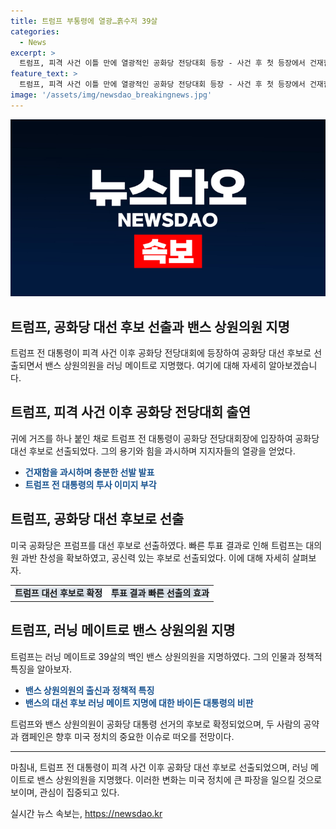 ```yaml
---
title: 트럼프 부통령에 열광…흙수저 39살
categories:
  - News
excerpt: >
  트럼프, 피격 사건 이틀 만에 열광적인 공화당 전당대회 등장 - 사건 후 첫 등장에서 건재함 과시, 대선 후보로 선출. 밴스 상원의원을 러닝 메이트로 공식 발표. 밴스, 사기 대상이라는 바이든 비판에 대선 예정일 조기 지명 논란. 
feature_text: >
  트럼프, 피격 사건 이틀 만에 열광적인 공화당 전당대회 등장 - 사건 후 첫 등장에서 건재함 과시, 대선 후보로 선출. 밴스 상원의원을 러닝 메이트로 공식 발표. 밴스, 사기 대상이라는 바이든 비판에 대선 예정일 조기 지명 논란. 
image: '/assets/img/newsdao_breakingnews.jpg'
---
```


<p><img src="/assets/img/newsdao_breakingnews.jpg" alt="pcversion 속보" /></p>

<h2 data-ke-size="size26">트럼프, 공화당 대선 후보 선출과 밴스 상원의원 지명</h2>

<p data-ke-size="size16">트럼프 전 대통령이 피격 사건 이후 공화당 전당대회에 등장하여 공화당 대선 후보로 선출되면서 밴스 상원의원을 러닝 메이트로 지명했다. 여기에 대해 자세히 알아보겠습니다.</p>

<h2 data-ke-size="size24">트럼프, 피격 사건 이후 공화당 전당대회 출연</h2>

<p data-ke-size="size16">귀에 거즈를 하나 붙인 채로 트럼프 전 대통령이 공화당 전당대회장에 입장하여 공화당 대선 후보로 선출되었다. 그의 용기와 힘을 과시하며 지지자들의 열광을 얻었다.</p>

<ul>
  <li><b><span style="color: #1a5490;">건재함을 과시하며 충분한 선발 발표</span></b></li>
  <li><b><span style="color: #1a5490;">트럼프 전 대통령의 투사 이미지 부각</span></b></li>
</ul>

<h2 data-ke-size="size24">트럼프, 공화당 대선 후보로 선출</h2>

<p data-ke-size="size16">미국 공화당은 프럼프를 대선 후보로 선출하였다. 빠른 투표 결과로 인해 트럼프는 대의원 과반 찬성을 확보하였고, 공신력 있는 후보로 선출되었다. 이에 대해 자세히 살펴보자.</p>

<table>
  <tr>
    <td style="text-align: center; height: 17px;"><b><span style="background-color: #21538527;">트럼프 대선 후보로 확정</span></b></td>
    <td style="text-align: center; height: 17px;"><b><span style="background-color: #21538527;">투표 결과 빠른 선출의 효과</span></b></td>
  </tr>
</table>

<h2 data-ke-size="size24">트럼프, 러닝 메이트로 밴스 상원의원 지명</h2>

<p data-ke-size="size16">트럼프는 러닝 메이트로 39살의 백인 밴스 상원의원을 지명하였다. 그의 인물과 정책적 특징을 알아보자.</p>

<ul>
  <li><b><span style="color: #1a5490;">밴스 상원의원의 출신과 정책적 특징</span></b></li>
  <li><b><span style="color: #1a5490;">밴스의 대선 후보 러닝 메이트 지명에 대한 바이든 대통령의 비판</span></b></li>
</ul>

<p data-ke-size="size16">트럼프와 밴스 상원의원이 공화당 대통령 선거의 후보로 확정되었으며, 두 사람의 공약과 캠페인은 향후 미국 정치의 중요한 이슈로 떠오를 전망이다.</p>

<hr>

<p data-ke-size="size16">마침내, 트럼프 전 대통령이 피격 사건 이후 공화당 대선 후보로 선출되었으며, 러닝 메이트로 밴스 상원의원을 지명했다. 이러한 변화는 미국 정치에 큰 파장을 일으킬 것으로 보이며, 관심이 집중되고 있다.</p>
실시간 뉴스 속보는, <a href="https://newsdao.kr" rel="dofollow">https://newsdao.kr</a>


